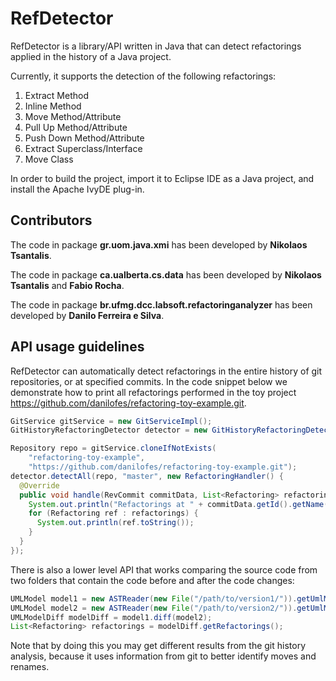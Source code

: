 # RefDetector
RefDetector is a library/API written in Java that can detect refactorings applied in the history of a Java project.

Currently, it supports the detection of the following refactorings:

1. Extract Method
2. Inline Method
3. Move Method/Attribute
4. Pull Up Method/Attribute
5. Push Down Method/Attribute
6. Extract Superclass/Interface
7. Move Class

In order to build the project, import it to Eclipse IDE as a Java project, and install the Apache IvyDE plug-in.

## Contributors ##
The code in package **gr.uom.java.xmi** has been developed by **Nikolaos Tsantalis**.

The code in package **ca.ualberta.cs.data** has been developed by **Nikolaos Tsantalis** and **Fabio Rocha**.

The code in package **br.ufmg.dcc.labsoft.refactoringanalyzer** has been developed by **Danilo Ferreira e Silva**.

## API usage guidelines ##

RefDetector can automatically detect refactorings in the entire history of 
git repositories, or at specified commits.
In the code snippet below we demonstrate how to print all refactorings performed
in the toy project https://github.com/danilofes/refactoring-toy-example.git.

```java
GitService gitService = new GitServiceImpl();
GitHistoryRefactoringDetector detector = new GitHistoryRefactoringDetectorImpl();

Repository repo = gitService.cloneIfNotExists(
    "refactoring-toy-example", 
    "https://github.com/danilofes/refactoring-toy-example.git");
detector.detectAll(repo, "master", new RefactoringHandler() {
  @Override
  public void handle(RevCommit commitData, List<Refactoring> refactorings) {
    System.out.println("Refactorings at " + commitData.getId().getName());
    for (Refactoring ref : refactorings) {
      System.out.println(ref.toString());
    }
  }
});
```


There is also a lower level API that works comparing the source code from two
folders that contain the code before and after the code changes:  

```java
UMLModel model1 = new ASTReader(new File("/path/to/version1/")).getUmlModel();
UMLModel model2 = new ASTReader(new File("/path/to/version2/")).getUmlModel();
UMLModelDiff modelDiff = model1.diff(model2);
List<Refactoring> refactorings = modelDiff.getRefactorings();
```

Note that by doing this you may get different results from the git history analysis, because
it uses information from git to better identify moves and renames.
